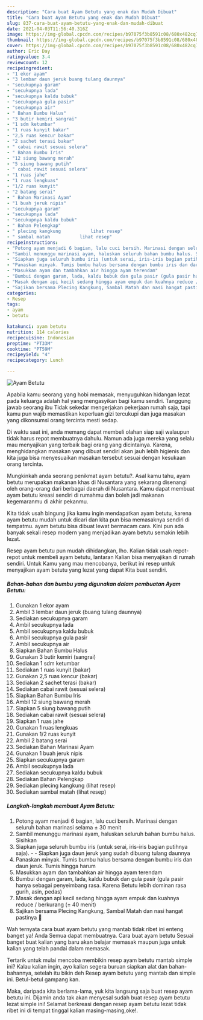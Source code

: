 ```yaml
---
description: "Cara buat Ayam Betutu yang enak dan Mudah Dibuat"
title: "Cara buat Ayam Betutu yang enak dan Mudah Dibuat"
slug: 837-cara-buat-ayam-betutu-yang-enak-dan-mudah-dibuat
date: 2021-04-03T11:56:40.316Z
image: https://img-global.cpcdn.com/recipes/b97075f3b8591c08/680x482cq70/ayam-betutu-foto-resep-utama.jpg
thumbnail: https://img-global.cpcdn.com/recipes/b97075f3b8591c08/680x482cq70/ayam-betutu-foto-resep-utama.jpg
cover: https://img-global.cpcdn.com/recipes/b97075f3b8591c08/680x482cq70/ayam-betutu-foto-resep-utama.jpg
author: Eric Day
ratingvalue: 3.4
reviewcount: 12
recipeingredient:
- "1 ekor ayam"
- "3 lembar daun jeruk buang tulang daunnya"
- "secukupnya garam"
- "secukupnya lada"
- "secukupnya kaldu bubuk"
- "secukupnya gula pasir"
- "secukupnya air"
- " Bahan Bumbu Halus"
- "3 butir kemiri sangrai"
- "1 sdm ketumbar"
- "1 ruas kunyit bakar"
- "2,5 ruas kencur bakar"
- "2 sachet terasi bakar"
- " cabai rawit sesuai selera"
- " Bahan Bumbu Iris"
- "12 siung bawang merah"
- "5 siung bawang putih"
- " cabai rawit sesuai selera"
- "1 ruas jahe"
- "1 ruas lengkuas"
- "1/2 ruas kunyit"
- "2 batang serai"
- " Bahan Marinasi Ayam"
- "1 buah jeruk nipis"
- "secukupnya garam"
- "secukupnya lada"
- "secukupnya kaldu bubuk"
- " Bahan Pelengkap"
- " plecing kangkung           lihat resep"
- " sambal matah           lihat resep"
recipeinstructions:
- "Potong ayam menjadi 6 bagian, lalu cuci bersih. Marinasi dengan seluruh bahan marinasi selama ± 30 menit"
- "Sambil menunggu marinasi ayam, haluskan seluruh bahan bumbu halus. Sisihkan"
- "Siapkan juga seluruh bumbu iris (untuk serai, iris-iris bagian putihnya saja).  Siapkan juga daun jeruk yang sudah dibuang tulang daunnya"
- "Panaskan minyak. Tumis bumbu halus bersama dengan bumbu iris dan daun jeruk. Tumis hingga harum"
- "Masukkan ayam dan tambahkan air hingga ayam terendam"
- "Bumbui dengan garam, lada, kaldu bubuk dan gula pasir (gula pasir hanya sebagai penyeimbang rasa. Karena Betutu lebih dominan rasa gurih, asin, pedas)"
- "Masak dengan api kecil sedang hingga ayam empuk dan kuahnya reduce / berkurang (± 40 menit)"
- "Sajikan bersama Plecing Kangkung, Sambal Matah dan nasi hangat pastinya 🤭"
categories:
- Resep
tags:
- ayam
- betutu

katakunci: ayam betutu 
nutrition: 114 calories
recipecuisine: Indonesian
preptime: "PT33M"
cooktime: "PT59M"
recipeyield: "4"
recipecategory: Lunch

---
```



![Ayam Betutu](https://img-global.cpcdn.com/recipes/b97075f3b8591c08/680x482cq70/ayam-betutu-foto-resep-utama.jpg)

Apabila kamu seorang yang hobi memasak, menyuguhkan hidangan lezat pada keluarga adalah hal yang mengasyikan bagi kamu sendiri. Tanggung jawab seorang ibu Tidak sekedar mengerjakan pekerjaan rumah saja, tapi kamu pun wajib memastikan keperluan gizi tercukupi dan juga masakan yang dikonsumsi orang tercinta mesti sedap.

Di waktu  saat ini, anda memang dapat membeli olahan siap saji walaupun tidak harus repot membuatnya dahulu. Namun ada juga mereka yang selalu mau menyajikan yang terbaik bagi orang yang dicintainya. Karena, menghidangkan masakan yang dibuat sendiri akan jauh lebih higienis dan kita juga bisa menyesuaikan masakan tersebut sesuai dengan kesukaan orang tercinta. 



Mungkinkah anda seorang penikmat ayam betutu?. Asal kamu tahu, ayam betutu merupakan makanan khas di Nusantara yang sekarang disenangi oleh orang-orang dari berbagai daerah di Nusantara. Kamu dapat membuat ayam betutu kreasi sendiri di rumahmu dan boleh jadi makanan kegemaranmu di akhir pekanmu.

Kita tidak usah bingung jika kamu ingin mendapatkan ayam betutu, karena ayam betutu mudah untuk dicari dan kita pun bisa memasaknya sendiri di tempatmu. ayam betutu bisa dibuat lewat bermacam cara. Kini pun ada banyak sekali resep modern yang menjadikan ayam betutu semakin lebih lezat.

Resep ayam betutu pun mudah dihidangkan, lho. Kalian tidak usah repot-repot untuk membeli ayam betutu, lantaran Kalian bisa menyajikan di rumah sendiri. Untuk Kamu yang mau mencobanya, berikut ini resep untuk menyajikan ayam betutu yang lezat yang dapat Kita buat sendiri.

<!--inarticleads1-->

##### Bahan-bahan dan bumbu yang digunakan dalam pembuatan Ayam Betutu:

1. Gunakan 1 ekor ayam
1. Ambil 3 lembar daun jeruk (buang tulang daunnya)
1. Sediakan secukupnya garam
1. Ambil secukupnya lada
1. Ambil secukupnya kaldu bubuk
1. Ambil secukupnya gula pasir
1. Ambil secukupnya air
1. Siapkan  Bahan Bumbu Halus
1. Gunakan 3 butir kemiri (sangrai)
1. Sediakan 1 sdm ketumbar
1. Sediakan 1 ruas kunyit (bakar)
1. Gunakan 2,5 ruas kencur (bakar)
1. Sediakan 2 sachet terasi (bakar)
1. Sediakan  cabai rawit (sesuai selera)
1. Siapkan  Bahan Bumbu Iris
1. Ambil 12 siung bawang merah
1. Siapkan 5 siung bawang putih
1. Sediakan  cabai rawit (sesuai selera)
1. Siapkan 1 ruas jahe
1. Gunakan 1 ruas lengkuas
1. Gunakan 1/2 ruas kunyit
1. Ambil 2 batang serai
1. Sediakan  Bahan Marinasi Ayam
1. Gunakan 1 buah jeruk nipis
1. Siapkan secukupnya garam
1. Ambil secukupnya lada
1. Sediakan secukupnya kaldu bubuk
1. Sediakan  Bahan Pelengkap
1. Sediakan  plecing kangkung           (lihat resep)
1. Sediakan  sambal matah           (lihat resep)




<!--inarticleads2-->

##### Langkah-langkah membuat Ayam Betutu:

1. Potong ayam menjadi 6 bagian, lalu cuci bersih. Marinasi dengan seluruh bahan marinasi selama ± 30 menit
1. Sambil menunggu marinasi ayam, haluskan seluruh bahan bumbu halus. Sisihkan
1. Siapkan juga seluruh bumbu iris (untuk serai, iris-iris bagian putihnya saja). -  - Siapkan juga daun jeruk yang sudah dibuang tulang daunnya
1. Panaskan minyak. Tumis bumbu halus bersama dengan bumbu iris dan daun jeruk. Tumis hingga harum
1. Masukkan ayam dan tambahkan air hingga ayam terendam
1. Bumbui dengan garam, lada, kaldu bubuk dan gula pasir (gula pasir hanya sebagai penyeimbang rasa. Karena Betutu lebih dominan rasa gurih, asin, pedas)
1. Masak dengan api kecil sedang hingga ayam empuk dan kuahnya reduce / berkurang (± 40 menit)
1. Sajikan bersama Plecing Kangkung, Sambal Matah dan nasi hangat pastinya 🤭




Wah ternyata cara buat ayam betutu yang mantab tidak ribet ini enteng banget ya! Anda Semua dapat membuatnya. Cara buat ayam betutu Sesuai banget buat kalian yang baru akan belajar memasak maupun juga untuk kalian yang telah pandai dalam memasak.

Tertarik untuk mulai mencoba membikin resep ayam betutu mantab simple ini? Kalau kalian ingin, ayo kalian segera buruan siapkan alat dan bahan-bahannya, setelah itu bikin deh Resep ayam betutu yang mantab dan simple ini. Betul-betul gampang kan. 

Maka, daripada kita berlama-lama, yuk kita langsung saja buat resep ayam betutu ini. Dijamin anda tak akan menyesal sudah buat resep ayam betutu lezat simple ini! Selamat berkreasi dengan resep ayam betutu lezat tidak ribet ini di tempat tinggal kalian masing-masing,oke!.

